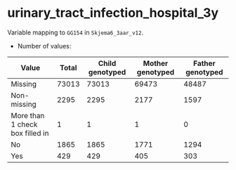 # urinary_tract_infection_hospital_3y
Variable mapping to `GG154` in `Skjema6_3aar_v12`.
- Number of values:

| Value | Total | Child genotyped | Mother genotyped | Father genotyped |
| ----- | ----- | --------------- | ---------------- | ---------------- |
| Missing | 73013 | 73013 | 69473 | 48487 |
| Non-missing | 2295 | 2295 | 2177 | 1597 |
| More than 1 check box filled in | 1 | 1 | 1 |0 |
| No | 1865 | 1865 | 1771 |1294 |
| Yes | 429 | 429 | 405 |303 |



